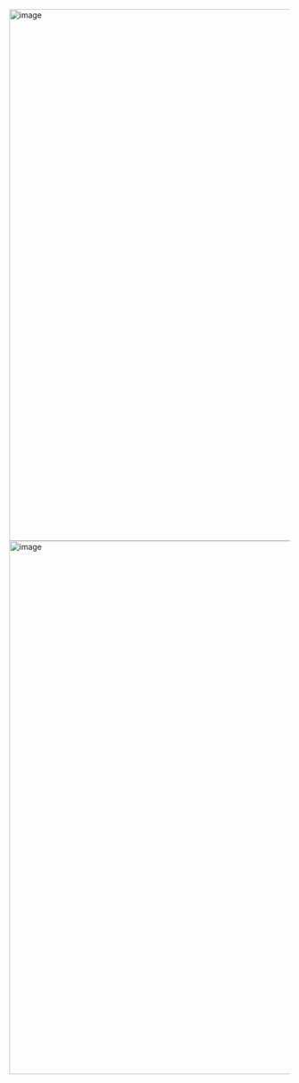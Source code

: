 <img width="956" alt="image" src="https://github.com/SaurabhAniket/Expense-Tracker/assets/78247158/0f684cbb-6484-45bd-a89b-ce63ffd612b7">
<img width="959" alt="image" src="https://github.com/SaurabhAniket/Expense-Tracker/assets/78247158/f4ba3ad8-36e2-4799-9fe5-0718dbebdfdd">

